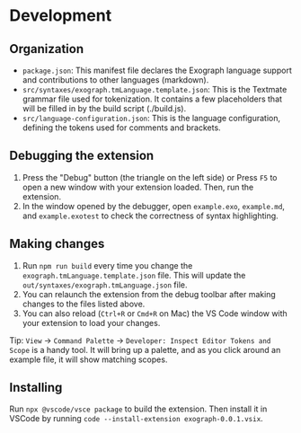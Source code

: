 # Development

## Organization

- `package.json`: This manifest file declares the Exograph language support and contributions to other languages (markdown).
- `src/syntaxes/exograph.tmLanguage.template.json`: This is the Textmate grammar file used for tokenization. It contains a few placeholders that will be filled in by the build script (./build.js).
- `src/language-configuration.json`: This is the language configuration, defining the tokens used for comments and brackets.

## Debugging the extension

1. Press the "Debug" button (the triangle on the left side) or Press `F5` to open a new window with your extension loaded. Then, run the extension.
2. In the window opened by the debugger, open `example.exo`, `example.md`, and `example.exotest` to check the correctness of syntax highlighting.

## Making changes

1. Run `npm run build` every time you change the `exograph.tmLanguage.template.json` file. This will update the `out/syntaxes/exograph.tmLanguage.json` file.
2. You can relaunch the extension from the debug toolbar after making changes to the files listed above.
3. You can also reload (`Ctrl+R` or `Cmd+R` on Mac) the VS Code window with your extension to load your changes.

Tip: `View` -> `Command Palette` -> `Developer: Inspect Editor Tokens and Scope` is a handy tool. It will bring up a palette, and as you click around an example file, it will show matching scopes.

## Installing

Run `npx @vscode/vsce package` to build the extension. Then install it in VSCode by running `code --install-extension exograph-0.0.1.vsix`.
